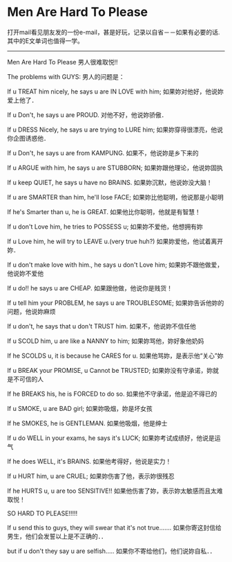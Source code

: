 Men Are Hard To Please
=========

打开mail看见朋友发的一份e-mail，甚是好玩，记录以自省－－如果有必要的话.其中的E文单词也值得一学。

------

Men Are Hard To Please      男人很难取悦!!

The problems with GUYS:      男人的问题是：

If u TREAT him nicely, he says u are IN LOVE with him;      如果妳对他好，他说妳爱上他了．

If u Don't, he says u are PROUD.      对他不好，他说妳骄傲．

If u DRESS Nicely, he says u are trying to LURE him;      如果妳穿得很漂亮，他说你企图诱惑他．

If u Don't, he says u are from KAMPUNG.      如果不，他说妳是乡下来的

If u ARGUE with him, he says u are STUBBORN;      如果妳跟他理论，他说妳固执

If u keep QUIET, he says u have no BRAINS.      如果妳沉默，他说妳没大脑！

If u are SMARTER than him, he'll lose FACE;      如果妳比他聪明，他说那是小聪明

If he's Smarter than u, he is GREAT.      如果他比你聪明，他就是有智慧！

If u don't Love him, he tries to POSSESS u;      如果妳不爱他，他想拥有妳

If u Love him, he will try to LEAVE u.(very true huh?)      如果妳爱他，他试着离开妳．

If u don't make love with him., he says u don't Love him;      如果妳不跟他做爱，他说妳不爱他

If u do!! he says u are CHEAP.      如果跟他做，他说你是贱货！

If u tell him your PROBLEM, he says u are TROUBLESOME;      如果妳告诉他妳的问题，他说妳麻烦

If u don't, he says that u don't TRUST him.      如果不，他说妳不信任他

If u SCOLD him, u are like a NANNY to him;      如果妳骂他，妳好象他奶妈

If he SCOLDS u, it is because he CARES for u.      如果他骂妳，是表示他“关心”妳

If u BREAK your PROMISE, u Cannot be TRUSTED;      如果妳没有守承诺，妳就是不可信的人

If he BREAKS his, he is FORCED to do so.      如果他不守承诺，他是迫不得已的

If u SMOKE, u are BAD girl;      如果妳吸烟，妳是坏女孩

If he SMOKES, he is GENTLEMAN.      如果他吸烟，他是绅士

If u do WELL in your exams, he says it's LUCK;      如果妳考试成绩好，他说是运气

If he does WELL, it's BRAINS.      如果他考得好，他说是实力！

If u HURT him, u are CRUEL;      如果妳伤害了他，表示妳很残忍

If he HURTS u, u are too SENSITIVE!!      如果他伤害了妳，表示妳太敏感而且太难取悦！

SO HARD TO PLEASE!!!!!

If u send this to guys, they will swear that it's not true.......      如果你寄这封信给男生，他们会发誓以上是不正确的．．

but if u don't they say u are selfish.....      如果你不寄给他们，他们说妳自私．．
